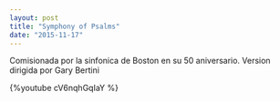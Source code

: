 ```yaml
---
layout: post
title: "Symphony of Psalms"
date: "2015-11-17"
---
```


Comisionada por la sinfonica de Boston en su 50 aniversario.
Version dirigida por Gary Bertini

{%youtube cV6nqhGqIaY %}
